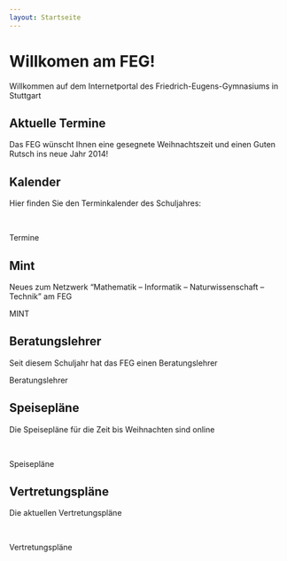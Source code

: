 ```yaml
---
layout: Startseite
---
```


<div class="jumbotron">
  <h1>
    Willkomen am FEG!
  </h1>
  <p class="lead">
    Willkommen auf dem Internetportal des Friedrich-Eugens-Gymnasiums in Stuttgart
  </p>
  <p>
    <a class="btn btn-lg btn-success" role="button" id="countdown-button">
      <script type="text/javascript">
        require(['custom'], function(custom){
          custom.countdown("zu des Faschingsferien", "February 28, 2014 23:59:59 GMT+1");
        });
      </script>
    </a>
    <div class="progress">
      <div id="countdown_bar" class="progress-bar progress-bar-info" role="progressbar">
      </div>
  </div>
</p>
</div>

<div class="row">
  <div class="col-lg-4">
    <h2>
      Aktuelle Termine
    </h2>
    <p>
      Das FEG wünscht Ihnen eine gesegnete Weihnachtszeit und einen Guten Rutsch ins neue Jahr 2014!
    </p>
  </div>
  <div class="col-lg-4">
    <h2>
      Kalender
    </h2>
    <p>
      Hier finden Sie den Terminkalender des Schuljahres:
    </p>
    <br/>
    <p>
      <a class="btn btn-primary" role="button">
        <i class="fa fa-external-link">
        </i>
        Termine
      </a>
    </p>
  </div>
  <div class="col-lg-4">
    <h2>
      Mint
    </h2>
    <p>
      Neues zum Netzwerk “Mathematik – Informatik – Naturwissenschaft – Technik” am FEG
    </p>
    <p>
      <a class="btn btn-primary" role="button">
        <i class="fa fa-external-link">
        </i>
        MINT
      </a>
    </p>
  </div>
  <div class="col-lg-4">
    <h2>
      Beratungslehrer
    </h2>
    <p>
      Seit diesem Schuljahr hat das FEG einen Beratungslehrer
    </p>
    <p>
      <a class="btn btn-primary" role="button">
        <i class="fa fa-external-link">
        </i>
        Beratungslehrer
      </a>
    </p>
  </div>
  <div class="col-lg-4">
    <h2>
      Speisepläne
    </h2>
    <p>
      Die Speisepläne für die Zeit bis Weihnachten sind online
    </p>
    <br/>
    <p>
      <a class="btn btn-primary" role="button">
        <i class="fa fa-external-link">
        </i>
        Speisepläne
      </a>
    </p>
  </div>
  <div class="col-lg-4">
    <h2>
      Vertretungspläne
    </h2>
    <p>
      Die aktuellen Vertretungspläne
    </p>
    <br/>
    <p>
      <a class="btn btn-primary" role="button">
        <i class="fa fa-external-link">
        </i>
        Vertretungspläne
      </a>
    </p>
  </div>
</div>
<div>
  <div>
    <div>
      <div>
